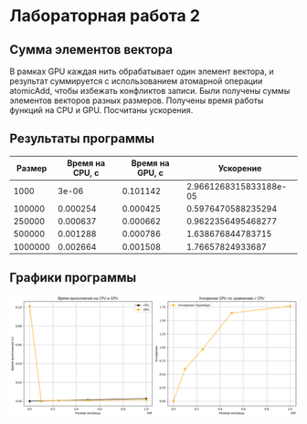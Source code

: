# Лабораторная работа 2 
## Сумма элементов вектора

В рамках GPU каждая нить обрабатывает один элемент вектора, и результат суммируется с использованием атомарной операции atomicAdd, чтобы избежать конфликтов записи. 
Были получены суммы элементов векторов разных размеров. Получены время работы функций на CPU и GPU. Посчитаны ускорения.

## Результаты программы
| Размер   | Время на CPU, с    | Время на GPU, с    |Ускорение          |
|----------|-----------------|-----------------|-------------------|
| 1000 	   |3e-06 	     |0.101142 	       |2.9661268315833188e-05|
| 100000 	   |0.000254 	     |0.000425 	       |0.5976470588235294   |
| 250000 	   |0.000637	     |0.000662 	       |0.9622356495468277 |
| 500000 	   |0.001288	     |0.000786  	       |1.638676844783715 |
| 1000000 	   |0.002664        |0.001508 	       |1.76657824933687  |

## Графики программы
![alt text](image.png)